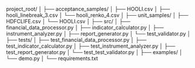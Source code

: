 project_root/
│
├── acceptance_samples/
│   ├── HOOLI.csv
│   ├── hooli_linebreak_3.csv
│   └── hooli_renko_4.csv
│
├── unit_samples/
│   ├── HDFCLIFE.csv
│   └── HOOLI.csv
│
├── src/
│   ├── financial_data_processor.py
│   ├── indicator_calculator.py
│   ├── instrument_analyzer.py
│   ├── report_generator.py
│   └── test_validator.py
│
├── tests/
│   ├── test_financial_data_processor.py
│   ├── test_indicator_calculator.py
│   ├── test_instrument_analyzer.py
│   ├── test_report_generator.py
│   └── test_test_validator.py
│
├── examples/
│   └── demo.py
│
└── requirements.txt